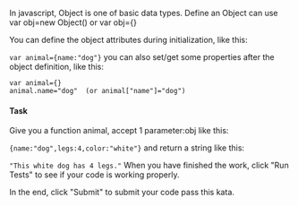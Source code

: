 In javascript, Object is one of basic data types. Define an Object can use var obj=new Object() or var obj={}

You can define the object attributes during initialization, like this:

```var animal={name:"dog"}```
you can also set/get some properties after the object definition, like this:

```
var animal={}
animal.name="dog"  (or animal["name"]="dog")
```
#### Task
Give you a function animal, accept 1 parameter:obj like this:

```{name:"dog",legs:4,color:"white"}```
and return a string like this:

```"This white dog has 4 legs."```
When you have finished the work, click "Run Tests" to see if your code is working properly.

In the end, click "Submit" to submit your code pass this kata.